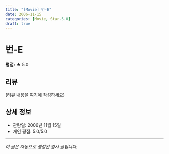 ```yaml
---
title: "[Movie] 번-E"
date: 2006-11-15
categories: [Movie, Star-5.0]
draft: true
---
```


# 번-E

**평점:** ★ 5.0

## 리뷰

(리뷰 내용을 여기에 작성하세요)

## 상세 정보

- 관람일: 2006년 11월 15일
- 개인 평점: 5.0/5.0

---

*이 글은 자동으로 생성된 임시 글입니다.*
